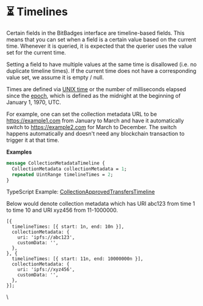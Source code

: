 # ⏳ Timelines

Certain fields in the BitBadges interface are timeline-based fields. This means that you can set when a field is a certain value based on the current time. Whenever it is queried, it is expected that the querier uses the value set for the current time.

Setting a field to have multiple values at the same time is disallowed (i.e. no duplicate timeline times). If the current time does not have a corresponding value set, we assume it is empty / null.

Times are defined via [UNIX time](https://developer.mozilla.org/en-US/docs/Glossary/Unix\_time) or the number of milliseconds elapsed since the [epoch](https://developer.mozilla.org/en-US/docs/Web/JavaScript/Reference/Global\_Objects/Date#the\_epoch\_timestamps\_and\_invalid\_date), which is defined as the midnight at the beginning of January 1, 1970, UTC.

For example, one can set the collection metadata URL to be https://example1.com from January to March and have it automatically switch to https://example2.com for March to December. The switch happens automatically and doesn't need any blockchain transaction to trigger it at that time.

**Examples**

```protobuf
message CollectionMetadataTimeline {
  CollectionMetadata collectionMetadata = 1;
  repeated UintRange timelineTimes = 2;
}
```

TypeScript Example: [CollectionApprovedTransfersTimeline](https://bitbadges.github.io/bitbadgesjs/packages/proto/docs/interfaces/CollectionApprovedTransferTimeline.html)

Below would denote collection metadata which has URI abc123 from time 1 to time 10 and URI xyz456 from 11-1000000.

```typescriptreact
[{
  timelineTimes: [{ start: 1n, end: 10n }],
  collectionMetadata: {
    uri: 'ipfs://abc123',
    customData: '',
  },
}, {
  timelineTimes: [{ start: 11n, end: 10000000n }],
  collectionMetadata: {
    uri: 'ipfs://xyz456',
    customData: '',
  },
}];
```

\


